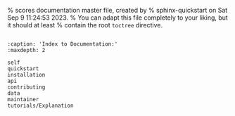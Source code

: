 % scores documentation master file, created by
% sphinx-quickstart on Sat Sep  9 11:24:53 2023.
% You can adapt this file completely to your liking, but it should at least
% contain the root `toctree` directive.

```{include} ../README.md
```


```{toctree}
:caption: 'Index to Documentation:'
:maxdepth: 2

self
quickstart
installation
api
contributing
data
maintainer
tutorials/Explanation
```

